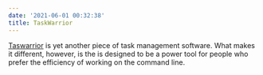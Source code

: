 ```yaml
---
date: '2021-06-01 00:32:38'
title: TaskWarrior
---
```

[Taswarrior](https://taskwarrior.org) is yet another piece of task management
software. What makes it different, however, is the is designed to be a power
tool for people who prefer the efficiency of working on the command line.
